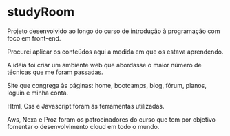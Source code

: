 # studyRoom

Projeto desenvolvido ao longo do curso de introdução à programação com foco em front-end.

Procurei aplicar os conteúdos aqui a medida em que os estava aprendendo.

A idéia foi criar um ambiente web que abordasse o maior número de técnicas que me foram passadas.

Site que congrega às páginas: home, bootcamps, blog, fórum, planos, loguin e minha conta.

Html, Css e Javascript foram ás ferramentas utilizadas.

Aws, Nexa e Proz foram os patrocinadores do curso que tem por objetivo fomentar o desenvolvimento cloud em todo o mundo.
